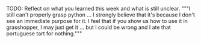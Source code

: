 TODO: Reflect on what you learned this week and what is still unclear.
"""I still can't properly grasp python ... I strongly believe that it's because I don't see an immediate purpose for it. I feel that if you show us how to use it in grasshopper, I may just get it ... but I could be wrong and I ate that portuguese tart for nothing."""
